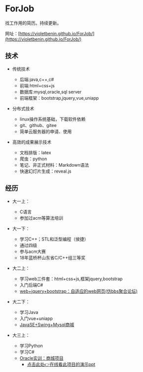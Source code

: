 # ForJob

找工作用的简历。持续更新。

网址：[https://violetbenin.github.io/ForJob/](https://violetbenin.github.io/ForJob/)

<!-- --- -->

##  技术

<!-- --- -->

- 传统技术
   - 后端:java,c++,c#   
   - 前端:html+css+js   
   - 数据库:mysql,oracle,sql server   
   - 前端框架：bootstrap,jquery,vue,uniapp

   <!-- --- -->
- 分布式技术
   - linux操作系统基础，下载软件依赖   
   - git、github、gitee     
   - 简单云服务器的申请、使用   
   <!-- --- -->
- 高效的成果展示技术   
   - 文档排版：latex     
   - 爬虫：python 
   - 笔记、非正式材料：Markdown语法     
   - 快速幻灯片生成：reveal.js

<!-- - 学的范围比较广，但学的都不是很精，但需要什么可以去仔细学 -->

## 经历

- 大一上：
  - C语言
  - 参加过acm等算法培训

  <!-- - C语言：计算器 -->

- 大一下：
  - 学习C++；STL和泛型编程（侯捷）
  - 通过四级
  - 参与acm大赛
  - 18年蓝桥杯山东省C/C++组三等奖
  <!-- - C++：大富翁？？ -->

- 大二上：
  - 学习web三件套：html+css+js,框架jquery,bootstrap
  - 入门后端C#
  - [web+jquery+bootstrap：自适应的web网页(仿bbs聚合论坛)](大二上\传统web-同城聚合)
  <!-- - [c#、.Net:剪刀石头布的实战题目](#) -->

- 大二下：
  <!-- - [java+mysql：一个简单的java swing+mysql(学生信息管理系统)](#)
  - [vue+uniapp：vue 手机app前端开发(商城+社区)](#) -->
  - 学习Java
  - 入门vue+uniapp
  - [JavaSE+Swing+Mysql商城](大二下\Java_se_Swing_MySQL商城项目)

- 大三上：
   - 学习Python
   - 学习C#
   - [Oracle实训：商城项目](大三上\oracle)
     - [点击此处👉在线看此项目的演示ppt](https://violetbenin.github.io/ORACLE_PRACTICAL_TRAINING/)
 
<!-- ## 希望学到

网站运维/大数据/cs架构/做一个完整项目的经验，也希望交一些朋友


### 大二
- 坚持每周运动
- 教资初中信息笔试
- 英语六级470+
- 做一个完整的项目，了解完整流程
- (尽量)标日初级下

### 大三
考研，方向：软件、计算
……

## 其他
英语四级/日语标日初级上
ps/ai/excle/简单的视频剪辑/简单的ppt/
markdown/低价购物技巧/化妆穿搭/简单的公众号排版/搜索各种资源

## 目标
php、python、go

  - Go：
  - 小程序：
  - Tomcat:
  - java web
  
*学过的都做个项目结束吧。

*黄线的是要补的作业 -->
